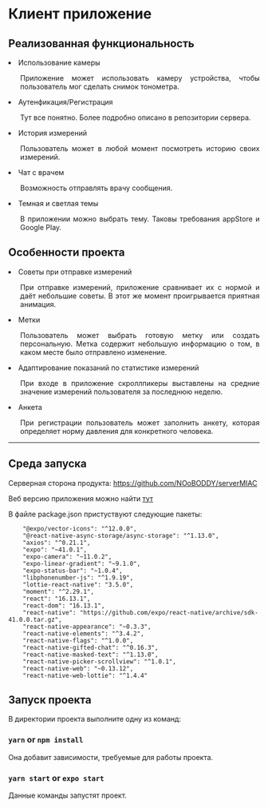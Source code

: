 <p align="center"> <h1> Клиент приложение</h1> </p>
<h2>Реализованная функциональность</h2>
<ul>
</ul>
    <li>Использование камеры</li>
	<ul>
		<p align = "justify">
		Приложение может использовать камеру устройства, чтобы пользователь мог сделать снимок тонометра.
		</p>
	</ul>
   <li>Аутенфикация/Регистрация</li>
   <ul>
		<p align = "justify">
			Тут все понятно. Более подробно описано в репозитории сервера.
			</p>
	</ul>
    <li>История измерений</li>
	   <ul>
			<p align = "justify">
			Пользователь может в любой момент посмотреть историю своих измерений.
			</p>
		</ul>
	<li>Чат с врачем</li>
		<ul>
			Возможность отправлять врачу сообщения.
		</ul>
    <li>Темная и светлая темы</li>
	   <ul>
			<p align = "justify">
			В приложении можно выбрать тему. Таковы требования appStore и Google Play.
			</p>
		</ul>
</ul>

<h2>Особенности проекта</h2>
<ul>
</ul>
    <li>Советы при отправке измерений</li>
	<ul>
		<p align = "justify">
		При отправке измерений, приложение сравнивает их с нормой и даёт небольшие советы. В этот же момент проигрывается приятная анимация.
		</p>
	</ul>
   <li>Метки</li>
   <ul>
		<p align = "justify">
			Пользователь может выбрать готовую метку или создать персональную. Метка содержит небольшую информацию о том, в каком месте было отправлено изменение. 
			</p>
	</ul>
    <li>Адаптирование показаний по статистике измерений</li>
	   <ul>
			<p align = "justify">
			При входе в приложение скроллпикеры выставлены на средние значение измерений пользователя за последнюю неделю.
			</p>
		</ul>
	<li>Анкета</li>
		<ul>
        <p align = "justify">
			При регистрации пользователь может заполнить анкету, которая определяет норму давления для конкретного человека.
            </p>
		</ul>
</ul>

---

<h2>Среда запуска</h2>

Cерверная сторона продукта: https://github.com/NOoBODDY/serverMIAC

Веб версию приложения можно найти [тут](http://miac39client.businessmod.ru/)


В файле package.json пристуствуют следующие пакеты:

```
    "@expo/vector-icons": "^12.0.0",
    "@react-native-async-storage/async-storage": "^1.13.0",
    "axios": "^0.21.1",
    "expo": "~41.0.1",
    "expo-camera": "~11.0.2",
    "expo-linear-gradient": "~9.1.0",
    "expo-status-bar": "~1.0.4",
    "libphonenumber-js": "^1.9.19",
    "lottie-react-native": "3.5.0",
    "moment": "^2.29.1",
    "react": "16.13.1",
    "react-dom": "16.13.1",
    "react-native": "https://github.com/expo/react-native/archive/sdk-41.0.0.tar.gz",
    "react-native-appearance": "~0.3.3",
    "react-native-elements": "^3.4.2",
    "react-native-flags": "^1.0.0",
    "react-native-gifted-chat": "^0.16.3",
    "react-native-masked-text": "^1.13.0",
    "react-native-picker-scrollview": "^1.0.1",
    "react-native-web": "~0.13.12",
    "react-native-web-lottie": "^1.4.4"
```


<h2>Запуск проекта</h2>

В директории проекта выполните одну из команд:

### `yarn` or `npm install`

Она добавит зависимости, требуемые для работы проекта.

### `yarn start` or `expo start`

Данные команды запустят проект.
